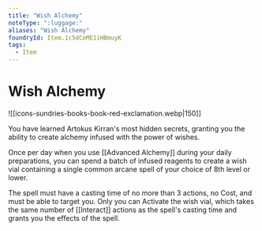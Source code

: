 ```yaml
---
title: "Wish Alchemy"
noteType: ":luggage:"
aliases: "Wish Alchemy"
foundryId: Item.1c5dCoME1iHBmuyK
tags:
  - Item
---
```


# Wish Alchemy
![[icons-sundries-books-book-red-exclamation.webp|150]]

You have learned Artokus Kirran's most hidden secrets, granting you the ability to create alchemy infused with the power of wishes.

Once per day when you use [[Advanced Alchemy]] during your daily preparations, you can spend a batch of infused reagents to create a wish vial containing a single common arcane spell of your choice of 8th level or lower.

The spell must have a casting time of no more than 3 actions, no Cost, and must be able to target you. Only you can Activate the wish vial, which takes the same number of [[Interact]] actions as the spell's casting time and grants you the effects of the spell.
